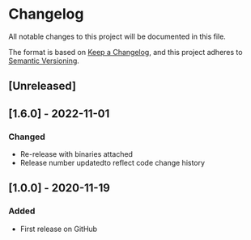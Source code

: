 # Changelog
All notable changes to this project will be documented in this file.

The format is based on [Keep a Changelog](https://keepachangelog.com/en/1.0.0/),
and this project adheres to [Semantic Versioning](https://semver.org/spec/v2.0.0.html).

## [Unreleased]

## [1.6.0] - 2022-11-01
### Changed
- Re-release with binaries attached
- Release number updatedto reflect code change history

## [1.0.0] - 2020-11-19
### Added
- First release on GitHub